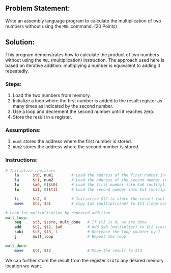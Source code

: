 ## Problem Statement:
Write an assembly language program to calculate the multiplication of two numbers without using the `MUL` command. (20 Points)

## Solution:

This program demonstrates how to calculate the product of two numbers without using the `MUL` (multiplication) instruction. The approach used here is based on iterative addition: multiplying a number is equivalent to adding it repeatedly.

### Steps:
1. Load the two numbers from memory.
2. Initialize a loop where the first number is added to the result register as many times as indicated by the second number.
3. Use a loop and decrement the second number until it reaches zero.
4. Store the result in a register.

### Assumptions:
1. `num1` stores the address where the first number is stored.
2. `num2` stores the address where the second number is stored.

### Instructions:

```mips
# Initialize registers
    la      $t0, num1        # Load the address of the first number into $t0
    la      $t1, num2        # Load the address of the second number into $t1
    lw      $a0, 0($t0)      # Load the first number into $a0 (multiplier)
    lw      $a1, 0($t1)      # Load the second number into $a1 (multiplicand)

    li      $t2, 0           # Initialize $t2 to store the result (set to 0)
    move    $t3, $a1         # Copy $a1 (multiplicand) to $t3 (loop counter)

# Loop for multiplication by repeated addition
mult_loop:
    beq     $t3, $zero, mult_done   # If $t3 is 0, we are done
    add     $t2, $t2, $a0           # Add $a0 (multiplier) to $t2 (result)
    subi    $t3, $t3, 1             # Decrease the loop counter by 1
    j       mult_loop               # Repeat the loop

mult_done:
    move    $t4, $t2                # Move the result to $t4
```
We can further store the result from the register `$t4` to any desired memory location we want.